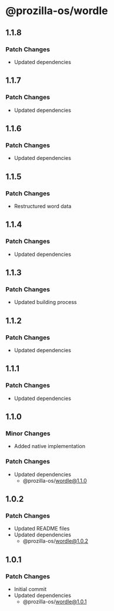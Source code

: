 # @prozilla-os/wordle

## 1.1.8

### Patch Changes

- Updated dependencies

## 1.1.7

### Patch Changes

- Updated dependencies

## 1.1.6

### Patch Changes

- Updated dependencies

## 1.1.5

### Patch Changes

- Restructured word data

## 1.1.4

### Patch Changes

- Updated dependencies

## 1.1.3

### Patch Changes

- Updated building process

## 1.1.2

### Patch Changes

- Updated dependencies

## 1.1.1

### Patch Changes

- Updated dependencies

## 1.1.0

### Minor Changes

- Added native implementation

### Patch Changes

- Updated dependencies
  - @prozilla-os/wordle@1.1.0

## 1.0.2

### Patch Changes

- Updated README files
- Updated dependencies
  - @prozilla-os/wordle@1.0.2

## 1.0.1

### Patch Changes

- Initial commit
- Updated dependencies
  - @prozilla-os/wordle@1.0.1
